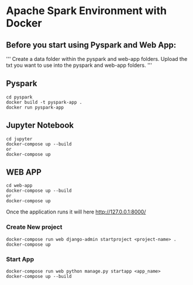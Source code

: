 # Apache Spark Environment with Docker

## Before you start using Pyspark and Web App:

'''
Create a data folder within the pyspark and web-app folders.
Upload the txt you want to use into the pyspark and web-app folders.
'''

## Pyspark

```
cd pyspark
docker build -t pyspark-app .
docker run pyspark-app
```

## Jupyter Notebook

```
cd jupyter
docker-compose up --build
or
docker-compose up
```

## WEB APP

```
cd web-app
docker-compose up --build
or
docker-compose up
```

Once the application runs it will here http://127.0.0.1:8000/

### Create New project

```
docker-compose run web django-admin startproject <project-name> .
docker-compose up
```

### Start App

```
docker-compose run web python manage.py startapp <app_name>
docker-compose up --build
```
